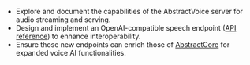 - Explore and document the capabilities of the AbstractVoice server for audio streaming and serving.
- Design and implement an OpenAI-compatible speech endpoint ([API reference](https://platform.openai.com/docs/api-reference/audio/createSpeech)) to enhance interoperability.
- Ensure those new endpoints can enrich those of [AbstractCore](https://github.com/lpalbou/abstractcore) for expanded voice AI functionalities.